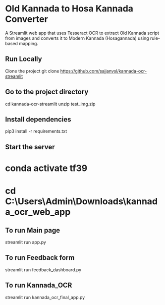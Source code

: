 # Old Kannada to Hosa Kannada Converter

A Streamlit web app that uses Tesseract OCR to extract Old Kannada script from images
and converts it to Modern Kannada (Hosagannada) using rule-based mapping.

## Run Locally
Clone the project
 git clone https://github.com/sajjanvsl/kannada-ocr-streamlit
## Go to the project directory
  cd kannada-ocr-streamlit
  unzip test_img.zip
## Install dependencies
   pip3 install -r requirements.txt
## Start the server
   # conda activate tf39
   # cd C:\Users\Admin\Downloads\kannada_ocr_web_app
##   To run Main page
   streamlit run app.py
##   To run Feedback form
   streamlit run feedback_dashboard.py
## To run Kannada_OCR
   streamlit run kannada_ocr_final_app.py
